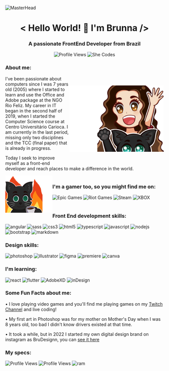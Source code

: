 ![MasterHead](https://user-images.githubusercontent.com/95478989/198955082-6e78ebb5-e1e4-49f9-8d32-6e5af3984dcd.gif)

<h1 align="center"> < Hello World! 👋 I'm <a color="5C3099">Brunna</a> /></h1>
<h3 align="center">A passionate FrontEnd Developer from Brazil</h3>
<div align="center" >
    <span><img src="https://komarev.com/ghpvc/?username=brunnamattos&label=Profile%20views&color=5C3099&style=for-the-badge" alt="Profile Views" /></span>
    <span><img src="https://img.shields.io/badge/She_Codes-&#10084;-ED1C24.svg?style=for-the-badge" alt="She Codes" /></span>
</div>

<div>
    <h3>About me:</h3>
    <img src="6.png" width="300" align="right" style="margin: 30px 0" alt="my emote" />
    <span style="margin-top: 30px">I've been passionate about computers since I was 7 years old (2005) where I started to learn and use the Office and Adobe package at the NGO Rio Feliz. My career in IT began in the second half of 2019, when I started the Computer Science course at Centro Universitário Carioca. I am currently in the last period, missing only two disciplines and the TCC (final paper) that is already in progress.
        <p>Today I seek to improve myself as a front-end developer and reach places to make a difference in the world.</p>
    </span>
</div>

<img src="that-is-fine.gif" width="150" align="left" alt="my cat emote" />

<h1></h1>
<div>
    <h3>I'm a gamer too, so you might find me on:</h3>
    <span><img src="https://img.shields.io/badge/Epic_Games_|_kai_seri-313131?style=for-the-badge&logo=Epic%20Games&logoColor=white" alt="Epic Games" /></span>
    <span><img src="https://img.shields.io/badge/Riot_Games_|_kayseri-D32936?style=for-the-badge&logo=riot-games&logoColor=white" alt="Riot Games" /></span>
    <span><img src="https://img.shields.io/badge/Steam_|_kayseri-000000?style=for-the-badge&logo=steam&logoColor=white" alt="Steam" /></span>
    <span><img src="https://img.shields.io/badge/Xbox_|_LITTLE_BUUH-107C10?style=for-the-badge&logo=xbox&logoColor=white" alt="XBOX" /></span>
</div>
<h1></h1>
<h3>Front End development skills:</h3>
<span><img src="https://img.shields.io/badge/Angular-DD0031?style=for-the-badge&logo=angular&logoColor=white" alt="angular" /></span>
<span><img src="https://img.shields.io/badge/Sass-CC6699?style=for-the-badge&logo=sass&logoColor=white" alt="sass" /></span>
<span><img src="https://img.shields.io/badge/CSS3-1572B6?style=for-the-badge&logo=css3&logoColor=white" alt="css3" /></span>
<span><img src="https://img.shields.io/badge/HTML5-E34F26?style=for-the-badge&logo=html5&logoColor=white" alt="html5" /></span>
<span><img src="https://img.shields.io/badge/TypeScript-007ACC?style=for-the-badge&logo=typescript&logoColor=white" alt="typescript" /></span>
<span><img src="https://img.shields.io/badge/JavaScript-323330?style=for-the-badge&logo=javascript&logoColor=F7DF1E" alt="javascript" /></span>
<span><img src="https://img.shields.io/badge/Node.js-43853D?style=for-the-badge&logo=node.js&logoColor=white" alt="nodejs" /></span>
<span><img src="https://img.shields.io/badge/Bootstrap-563D7C?style=for-the-badge&logo=bootstrap&logoColor=white" alt="bootstrap" /></span>
<span><img src="https://img.shields.io/badge/Markdown-000000?style=for-the-badge&logo=markdown&logoColor=white" alt="markdown" /></span>

<h3>Design skills:</h3>
<span><img src="https://img.shields.io/badge/Adobe%20Photoshop-31A8FF?style=for-the-badge&logo=Adobe%20Photoshop&logoColor=black" alt="photoshop" /></span>
<span><img src="https://img.shields.io/badge/Adobe%20Illustrator-FF9A00?style=for-the-badge&logo=adobe%20illustrator&logoColor=white" alt="illustrator" /></span>
<span><img src="https://img.shields.io/badge/Figma-F24E1E?style=for-the-badge&logo=figma&logoColor=white" alt="figma" /></span>
<span><img src="https://img.shields.io/badge/Adobe%20Premiere%20Pro-9999FF?style=for-the-badge&logo=Adobe%20Premiere%20Pro&logoColor=white" alt="premiere" /></span>
<span><img src="https://img.shields.io/badge/Canva-%2300C4CC.svg?&style=for-the-badge&logo=Canva&logoColor=white" alt="canva" /></span>

<h3>I'm learning:</h3>
<span><img src="https://img.shields.io/badge/React-20232A?style=for-the-badge&logo=react&logoColor=61DAFB" alt="react" /></span>
<span><img src="https://img.shields.io/badge/Flutter-02569B?style=for-the-badge&logo=flutter&logoColor=white" alt="flutter" /></span>
<span><img src="https://img.shields.io/badge/Adobe%20XD-470137?style=for-the-badge&logo=Adobe%20XD&logoColor=#FF61F6" alt="AdobeXD" /></span>
<span><img src="https://img.shields.io/badge/Adobe%20InDesign-FF3366?style=for-the-badge&logo=Adobe%20InDesign&logoColor=white" alt="inDesign" /></span>

<h3>Some Fun Facts about me:</h3>
<div>
    <p>• I love playing video games and you'll find me playing games on my <a href="https://twitch.tv/kayzeri">Twitch Channel</a> and live coding!</p>
    <p>• My first art in Photoshop was for my mother on Mother's Day when I was 8 years old, too bad I didn't know drivers existed at that time.</p>
    <p>• It took a while, but in 2022 I started my own digital design brand on instagram as BruDesignn, you can <a href="">see it here</a></p>
</div>

<h3>My specs:</h3>
<span><img src="https://img.shields.io/badge/AMD-Ryzen_7_5700X-ED1C24?style=for-the-badge&logo=amd&logoColor=white" alt="Profile Views" /></span>
<span><img src="https://img.shields.io/badge/AMD-Radeon RX_5600_XT-ED1C24?style=for-the-badge&logo=amd&logoColor=white" alt="Profile Views" /></span>
<span align="center"><img src="https://img.shields.io/badge/RAM-XPG 32gb-ED1C24.svg?style=for-the-badge" alt="ram" /></span>

<h1></h1>
